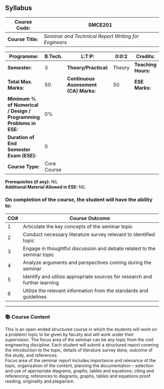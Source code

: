 ## **Syllabus**

| **Course Code:**  | SMCE201                                            |
| ----------------- | ---------------------------------------------------- |
| **Course Title:** | *Seminar and Technical Report Writing for Engineers* |


| **Programme:**                                                     | B.Tech.     | **L\:T:P:**                           | 0:0:2  | **Credits:**        | 1        |
| ------------------------------------------------------------------ | ----------- | ------------------------------------- | ------ | ------------------- | -------- |
| **Semester:**                                                      | 3           | **Theory/Practical:**                 | Theory | **Teaching Hours:** | 30 Hours |
| **Total Max. Marks:**                                              | 50          | **Continuous Assessment (CA) Marks:** | 50     | **ESE Marks:**      | 0        |
| **Minimum % of Numerical / Design / Programming Problems in ESE:** | 0%          |                                       |        |                     |          |
| **Duration of End Semester Exam (ESE):**                           | 0           |                                       |        |                     |          |
| **Course Type:**                                                   | Core Course |                                       |        |                     |          |

**Prerequisites (if any):**  NIL         
**Additional Material Allowed in ESE:** NIL                       

### On completion of the course, the student will have the ability to: 

| **CO#** | **Course Outcome**                                                         |
| ------- | -------------------------------------------------------------------------- |
| 1       | Articulate the key concepts of the seminar topic                           |
| 2       | Conduct necessary literature survey relevant to identified topic           |
| 3       | Engage in thoughtful discussion and debate related to the seminar topic    |
| 4       | Analyze arguments and perspectives coming during the seminar               |
| 5       | Identify and utilize appropriate sources for research and further learning |
| 6       | Utilize the relevant information from the standards and guidelines         |

---

### 📚 **Course Content**

This is an open-ended structured course in which the students will work on a problem/ topic to be given by 
faculty and will work under their supervision. The focus area of the seminar can be any topic from the civil 
engineering discipline. Each student will submit a structured report covering the introduction to the topic, 
details of literature survey done, outcome of the study, and references.  
Focus area of the seminar report includes importance and relevance of the topic, organization of the content, 
planning the documentation – selection and use of appropriate diagrams, graphs, tables and equations; citing 
and referencing; references to diagrams, graphs, tables and equations proof reading; originality and 
plagiarism. 


